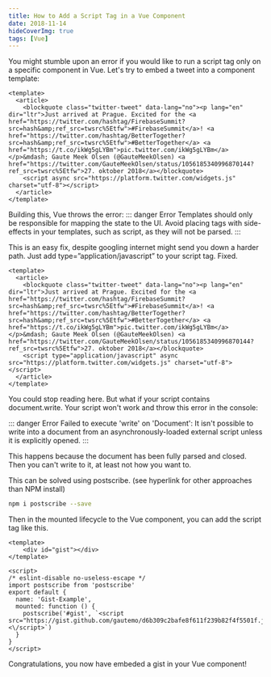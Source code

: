 ```yaml
---
title: How to Add a Script Tag in a Vue Component
date: 2018-11-14
hideCoverImg: true
tags: [Vue]
---
```


You might stumble upon an error if you would like to run a script tag only on a specific component in Vue. Let's try to embed a tweet into a component template:

```vue
<template>
  <article>
    <blockquote class="twitter-tweet" data-lang="no"><p lang="en" dir="ltr">Just arrived at Prague. Excited for the <a href="https://twitter.com/hashtag/FirebaseSummit?src=hash&amp;ref_src=twsrc%5Etfw">#FirebaseSummit</a>! <a href="https://twitter.com/hashtag/BetterTogether?src=hash&amp;ref_src=twsrc%5Etfw">#BetterTogether</a> <a href="https://t.co/ikWg5gLYBm">pic.twitter.com/ikWg5gLYBm</a></p>&mdash; Gaute Meek Olsen (@GauteMeekOlsen) <a href="https://twitter.com/GauteMeekOlsen/status/1056185340996870144?ref_src=twsrc%5Etfw">27. oktober 2018</a></blockquote>
    <script async src="https://platform.twitter.com/widgets.js" charset="utf-8"></script>
  </article>
</template>
```

Building this, Vue throws the error: 
::: danger Error
Templates should only be responsible for mapping the state to the UI. Avoid placing tags with side-effects in your templates, such as script, as they will not be parsed.
:::

This is an easy fix, despite googling internet might send you down a harder path. Just add type=”application/javascript” to your script tag. Fixed.

```vue
<template>
  <article>
    <blockquote class="twitter-tweet" data-lang="no"><p lang="en" dir="ltr">Just arrived at Prague. Excited for the <a href="https://twitter.com/hashtag/FirebaseSummit?src=hash&amp;ref_src=twsrc%5Etfw">#FirebaseSummit</a>! <a href="https://twitter.com/hashtag/BetterTogether?src=hash&amp;ref_src=twsrc%5Etfw">#BetterTogether</a> <a href="https://t.co/ikWg5gLYBm">pic.twitter.com/ikWg5gLYBm</a></p>&mdash; Gaute Meek Olsen (@GauteMeekOlsen) <a href="https://twitter.com/GauteMeekOlsen/status/1056185340996870144?ref_src=twsrc%5Etfw">27. oktober 2018</a></blockquote>
    <script type="application/javascript" async src="https://platform.twitter.com/widgets.js" charset="utf-8"></script>
  </article>
</template>
```

You could stop reading here. But what if your script contains document.write. Your script won't work and throw this error in the console: 

::: danger Error
Failed to execute 'write' on 'Document': It isn't possible to write into a document from an asynchronously-loaded external script unless it is explicitly opened.
:::

This happens because the document has been fully parsed and closed. Then you can't write to it, at least not how you want to.

This can be solved using postscribe. (see hyperlink for other approaches than NPM install)

```bash
npm i postscribe --save
```

Then in the mounted lifecycle to the Vue component, you can add the script tag like this.

```vue
<template>
    <div id="gist"></div>
</template>

<script>
/* eslint-disable no-useless-escape */
import postscribe from 'postscribe'
export default {
  name: 'Gist-Example',
  mounted: function () {
    postscribe('#gist', `<script src="https://gist.github.com/gautemo/d6b309c2bafe8f611f239b82f4f5501f.js"><\/script>`)
  }
}
</script>
```

Congratulations, you now have embeded a gist in your Vue component!
